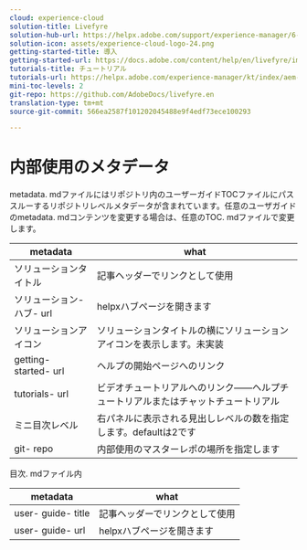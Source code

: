 ```yaml
---
cloud: experience-cloud
solution-title: Livefyre
solution-hub-url: https://helpx.adobe.com/support/experience-manager/6-4.html
solution-icon: assets/experience-cloud-logo-24.png
getting-started-title: 導入
getting-started-url: https://docs.adobe.com/content/help/en/livefyre/implementation/c-getting-started/implementation-process/c-implementation-process.html
tutorials-title: チュートリアル
tutorials-url: https://helpx.adobe.com/experience-manager/kt/index/aem-6-4-videos.html
mini-toc-levels: 2
git-repo: https://github.com/AdobeDocs/livefyre.en
translation-type: tm+mt
source-git-commit: 566ea2587f101202045488e9f4edf73ece100293

---
```



# 内部使用のメタデータ

metadata. mdファイルにはリポジトリ内のユーザーガイドTOCファイルにパススルーするリポジトリレベルメタデータが含まれています。任意のユーザガイドのmetadata. mdコンテンツを変更する場合は、任意のTOC. mdファイルで変更します。

| metadata | what |
|--- |--- |
| ソリューションタイトル | 記事ヘッダーでリンクとして使用 |
| ソリューション-ハブ- url | helpxハブページを開きます |
| ソリューションアイコン | ソリューションタイトルの横にソリューションアイコンを表示します。未実装 |
| getting- started- url | ヘルプの開始ページへのリンク |
| tutorials- url | ビデオチュートリアルへのリンク——ヘルプチュートリアルまたはチャットチュートリアル |
| ミニ目次レベル | 右パネルに表示される見出しレベルの数を指定します。defaultは2です |
| git- repo | 内部使用のマスターレポの場所を指定します |

目次. mdファイル内

| metadata | what |
|--- |--- |
| user- guide- title | 記事ヘッダーでリンクとして使用 |
| user- guide- url | helpxハブページを開きます |
